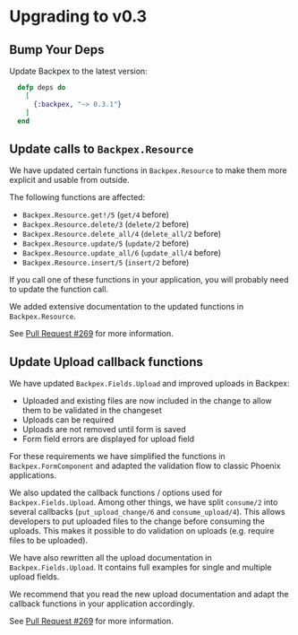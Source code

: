 # Upgrading to v0.3

## Bump Your Deps

Update Backpex to the latest version:

```elixir
  defp deps do
    [
      {:backpex, "~> 0.3.1"}
    ]
  end
```

## Update calls to `Backpex.Resource`

We have updated certain functions in `Backpex.Resource` to make them more explicit and usable from outside. 

The following functions are affected:
- `Backpex.Resource.get!/5` (`get/4` before)
- `Backpex.Resource.delete/3` (`delete/2` before)
- `Backpex.Resource.delete_all/4` (`delete_all/2` before)
- `Backpex.Resource.update/5` (`update/2` before)
- `Backpex.Resource.update_all/6` (`update_all/4` before)
- `Backpex.Resource.insert/5` (`insert/2` before)

If you call one of these functions in your application, you will probably need to update the function call.

We added extensive documentation to the updated functions in `Backpex.Resource`.

See [Pull Request #269](https://github.com/naymspace/backpex/pull/269) for more information.

## Update Upload callback functions

We have updated `Backpex.Fields.Upload` and improved uploads in Backpex:

- Uploaded and existing files are now included in the change to allow them to be validated in the changeset
- Uploads can be required
- Uploads are not removed until form is saved
- Form field errors are displayed for upload field

For these requirements we have simplified the functions in `Backpex.FormComponent` and adapted the validation flow to classic Phoenix applications.

We also updated the callback functions / options used for `Backpex.Fields.Upload`. Among other things, we have split `consume/2` into several callbacks (`put_upload_change/6` and `consume_upload/4`). This allows developers to put uploaded files to the change before consuming the uploads. This makes it possible to do validation on uploads (e.g. require files to be uploaded).

We have also rewritten all the upload documentation in `Backpex.Fields.Upload`. It contains full examples for single and multiple upload fields.

We recommend that you read the new upload documentation and adapt the callback functions in your application accordingly.

See [Pull Request #269](https://github.com/naymspace/backpex/pull/269) for more information.
